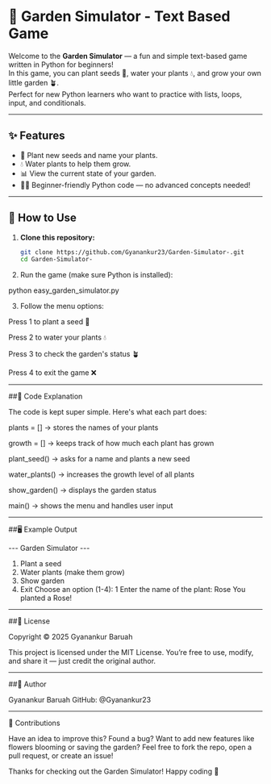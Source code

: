 # 🌱 Garden Simulator - Text Based Game

Welcome to the **Garden Simulator** — a fun and simple text-based game written in Python for beginners!  
In this game, you can plant seeds 🌼, water your plants 💧, and grow your own little garden 🪴.  
Perfect for new Python learners who want to practice with lists, loops, input, and conditionals.

---

## ✨ Features

- 🌱 Plant new seeds and name your plants.
- 💧 Water plants to help them grow.
- 📊 View the current state of your garden.
- 🧑‍💻 Beginner-friendly Python code — no advanced concepts needed!

---

## 🚀 How to Use

1. **Clone this repository:**
   ```bash
   git clone https://github.com/Gyanankur23/Garden-Simulator-.git
   cd Garden-Simulator-

2. Run the game (make sure Python is installed):

python easy_garden_simulator.py


3. Follow the menu options:

Press 1 to plant a seed 🌼

Press 2 to water your plants 💧

Press 3 to check the garden's status 🪴

Press 4 to exit the game ❌





---

##🧠 Code Explanation

The code is kept super simple. Here's what each part does:

plants = [] → stores the names of your plants

growth = [] → keeps track of how much each plant has grown

plant_seed() → asks for a name and plants a new seed

water_plants() → increases the growth level of all plants

show_garden() → displays the garden status

main() → shows the menu and handles user input



---

##🖥️ Example Output

--- Garden Simulator ---
1. Plant a seed
2. Water plants (make them grow)
3. Show garden
4. Exit
Choose an option (1-4): 1
Enter the name of the plant: Rose
You planted a Rose!


---

##📜 License

Copyright © 2025 Gyanankur Baruah

This project is licensed under the MIT License.
You’re free to use, modify, and share it — just credit the original author.


---

##👤 Author

Gyanankur Baruah
GitHub: @Gyanankur23


---

🤝 Contributions

Have an idea to improve this?
Found a bug? Want to add new features like flowers blooming or saving the garden?
Feel free to fork the repo, open a pull request, or create an issue!

Thanks for checking out the Garden Simulator! Happy coding 🌼



